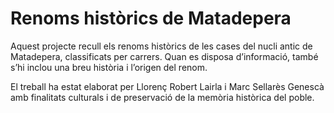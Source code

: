 # Renoms històrics de Matadepera

Aquest projecte recull els renoms històrics de les cases del nucli antic de Matadepera, classificats per carrers. Quan es disposa d’informació, també s’hi inclou una breu història i l’origen del renom.  

El treball ha estat elaborat per Llorenç Robert Lairla i Marc Sellarès Genescà amb finalitats culturals i de preservació de la memòria històrica del poble.

